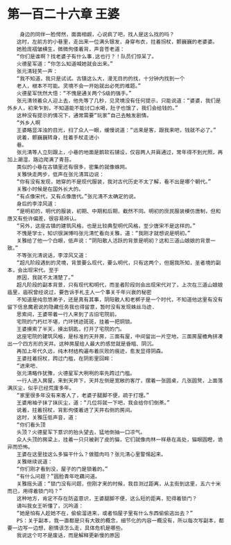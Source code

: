 # 第一百二十六章 王婆
        身边的同伴一脸愕然，面面相觑，心说疯了吧，找人是这么找的吗？
       这时，左前方的小巷里，走出来一位满头银发，身穿布衣，拄着拐杖，颤巍巍的老婆婆。
       她脸庞褶皱横生，微微佝偻着背，声音苍老道：
       “你们是谁啊？找老婆子有什么事.这也行？！队员们惊呆了。
       火德星军道：“你怎么知道喊她就会出来。”
       张元清轻笑一声：
       “我不知道，我只是试试。古镇这么大，漫无目的的找，十分钟内找到一个
       老人，根本不可能。灵境不会一开始就出必死的难题。”
       火德星军恍然大悟：“不愧是通关两个S级的强手。”
       张元清领着众人迎上去，他先等了几秒，见灵境没有任何提示，只能说道：“婆婆，我们是外乡人，初来乍到，不知道能不能讨口水喝，肚子也饿了，我们会给钱的。”
       这种没有提示的情况下，通常需要“玩家”自己去触发剧情。
       “外乡人啊
       王婆略显浑浊的目光，扫了众人一眼，缓慢说道：“远来是客，跟我来吧，钱就不必了。”
       说着，颤巍巍转身，拄着手杖走进小
       巷。
       张元清等人立刻跟上，小巷的地面是鹅软石铺设，仅容两人并肩通过，常年得不到光照，再加上潮湿，路边爬满了青苔。
       类似的小巷在古镇里还有很多，密集的就像蛛网。
       关雅快走两步，低声在张元清耳边说：
       “你有没有发现，她穿的不是现代服装，我对古代历史不太了解，看不出是哪个朝代。”
       关雅小时候是在国外长大的。
       “有点像宋代，又有点像唐代。”张元清不太确定的说。
       身后的李淳风道：
       “是明初的，明代的服装，初期、中期和后期，截然不同。明初的庶民服装模仿唐制，但和唐又有些许偏差，很容易辨认。
       “另外，这座古镇的建筑风格，也是比较典型明代风格，至少唐宋不是这样的。”
       不愧是学士，知识很渊博吗张元清忙看向关雅，道：“我刚才就想说是明初。”
       关雅给了他一个白眼，低声说：“阴阳散人活跃的背景是明初？这和三道山娘娘的背景一致。”
       不等张元清说话，李淳风又道：
       “超凡阶段遇到的灵境，背景要么现代，要么明代，只有这两个，但据我所知，圣者境的副本，会出现宋代。至于
       原因，我就不太清楚了。”
       超凡阶段的副本背景，只有现代和明代，而圣者阶段则会出现宋代对了，上次在三道山娘娘庙里，庙祝曾经说过，要告诉手札主人一个事关千年兴衰的秘密
       不知道是纯忽悠弟子，还是真有其事，阴阳散人和老梆子是一个时代，不知道他这里有没有留下信息魔君说的隐藏任务我也得留意，暂时没有发现蛛丝马迹.
       思索间，王婆带着一行人来到了古旧宅院前。
       宅院的门朽烂不堪，门环锈迹斑斑，挂着一把铜锁。
       王婆摸索了半天，摸出钥匙，打开了宅院的门。
       这座宅院的建筑风格，是标准的天井房，三面有屋，中间留出一片空地，三面房屋檐角拼凑出一个四方形的天井。这种房屋给人最大的感觉就是昏暗、阴沉。
       再加上年代久远，纯木材结构遍布着灰败的痕迹，愈发显得阴森。
       王婆拄着拐杖，跨过门槛，在阴影里回眸：
       “进来吧.
       张元清略作犹豫，火德星军大咧咧的率先跨过门槛。
       一行人进入房屋，来到天井下，天井左侧是宽敞的客厅，摆着一张圆桌，几张圆凳，上面落满灰尘，似乎已经荒废多年。
       “家里很多年没有来客人了，老婆子腿脚不便，疏于打理。”
       王婆用袖子抹了抹灰尘，道：“几位将就一下吧，我会给你们倒茶。”
       说着，拄着拐杖，背影佝偻着进了天井右侧的房间。
       这时，关雅压低声音，道：
       “你们看头顶
       头顶？火德星军下意识的抬头望去，猛地倒抽一口凉气。
       众人头顶的房梁上，挂着一只只被剥了皮的猫，它们就像肉林一样悬在高处，猫眼圆瞪，诡异而恐怖。
       王婆在这里挂这么多猫干什么？做腊肉吗？张元清心里警惕起来。
       关雅继续说道：
       “你们刚才看到没，屋子的门是锁着的。”
       “有什么问题？”圆脸青年吃藕问道。
       关雅摇头道：“锁门没有问题，但刚才来的时候，我目测过距离，从主街到这里，五六十米而已，用得着锁门吗？”
       这种地方，肯定不存在防盗意识，王婆腿脚不便，这么短的距离，犯得着锁门？
       请叫我女王听懂了，沉吟道：
       “她是怕有人趁她不在，偷偷溜进来，或者怕屋子里有什么东西偷偷逃出去？”
       PS：关于副本，我一直都是只有大致的概念，细节化的内容一概没有，所以每次写副本，都要一边写一边想，剧情该怎么走，具体危机是哪些。
       我说这个可不是废话，而是解释更新慢的原因